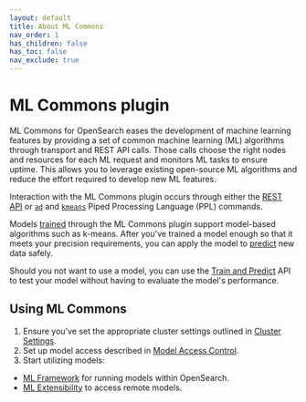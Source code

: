 ```yaml
---
layout: default
title: About ML Commons
nav_order: 1
has_children: false
has_toc: false
nav_exclude: true
---
```


# ML Commons plugin

ML Commons for OpenSearch eases the development of machine learning features by providing a set of common machine learning (ML) algorithms through transport and REST API calls. Those calls choose the right nodes and resources for each ML request and monitors ML tasks to ensure uptime. This allows you to leverage existing open-source ML algorithms and reduce the effort required to develop new ML features.

Interaction with the ML Commons plugin occurs through either the [REST API]({{site.url}}{{site.baseurl}}/ml-commons-plugin/api) or [`ad`]({{site.url}}{{site.baseurl}}/search-plugins/sql/ppl/functions#ad) and [`kmeans`]({{site.url}}{{site.baseurl}}/search-plugins/sql/ppl/functions#kmeans) Piped Processing Language (PPL) commands.

Models [trained]({{site.url}}{{site.baseurl}}/ml-commons-plugin/api#training-the-model) through the ML Commons plugin support model-based algorithms such as k-means. After you've trained a model enough so that it meets your precision requirements, you can apply the model to [predict]({{site.url}}{{site.baseurl}}/ml-commons-plugin/api#predict) new data safely. 

Should you not want to use a model, you can use the [Train and Predict]({{site.url}}{{site.baseurl}}/ml-commons-plugin/api#train-and-predict) API to test your model without having to evaluate the model's performance.

## Using ML Commons

1. Ensure you've set the appropriate cluster settings outlined in [Cluster Settings]({{site.url}}{{site.baseurl}}/ml-commons-plugin/cluster-settings/). 
2. Set up model access described in [Model Access Control]({{site.url}}{{site.baseurl}}/ml-commons-plugin/model-access-control/). 
3. Start utilizing models: 
  - [ML Framework]({{site.url}}{{site.baseurl}}/ml-commons-plugin/ml-framework/) for running models within OpenSearch. 
  - [ML Extensibility]({{site.url}}{{site.baseurl}}/ml-commons-plugin/extensibility/index/) to access remote models. 